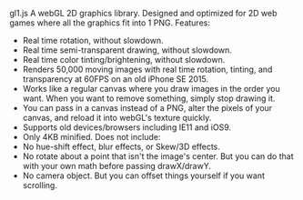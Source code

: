 gl1.js
A webGL 2D graphics library.
Designed and optimized for 2D web games where all the graphics fit into 1 PNG.
Features:
- Real time rotation, without slowdown.
- Real time semi-transparent drawing, without slowdown.
- Real time color tinting/brightening, without slowdown.
- Renders 50,000 moving images with real time rotation, tinting, and transparency at 60FPS on an old iPhone SE 2015.
- Works like a regular canvas where you draw images in the order you want. When you want to remove something, simply stop drawing it.
- You can pass in a canvas instead of a PNG, alter the pixels of your canvas, and reload it into webGL's texture quickly.
- Supports old devices/browsers including IE11 and iOS9.
- Only 4KB minified.
Does not include:
- No hue-shift effect, blur effects, or Skew/3D effects.
- No rotate about a point that isn't the image's center. But you can do that with your own math before passing drawX/drawY.
- No camera object. But you can offset things yourself if you want scrolling.
